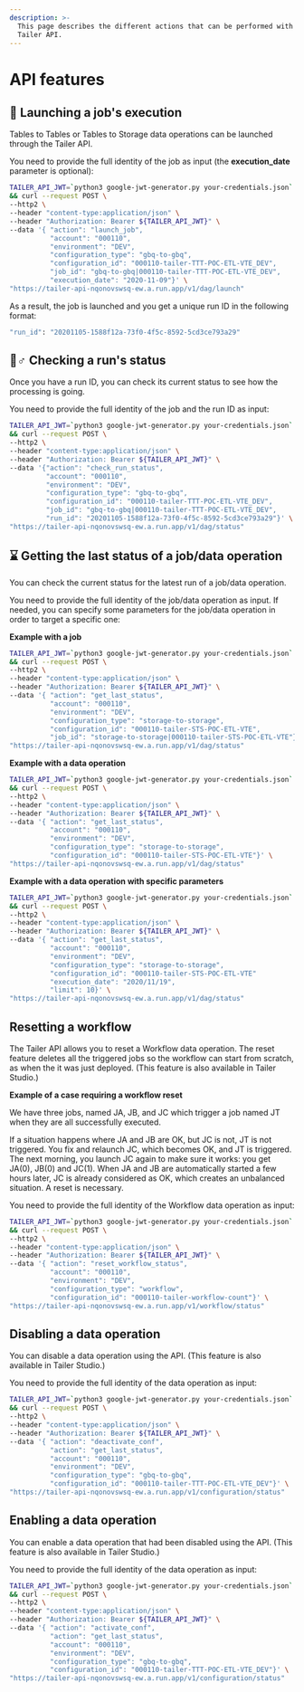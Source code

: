 ```yaml
---
description: >-
  This page describes the different actions that can be performed with the
  Tailer API.
---
```


# API features

## 🚀 Launching a job's execution

Tables to Tables or Tables to Storage data operations can be launched through the Tailer API.

You need to provide the full identity of the job as input \(the **execution\_date** parameter is optional\):

```bash
TAILER_API_JWT=`python3 google-jwt-generator.py your-credentials.json` \
&& curl --request POST \
--http2 \
--header "content-type:application/json" \
--header "Authorization: Bearer ${TAILER_API_JWT}" \
--data '{ "action": "launch_job",
          "account": "000110",
          "environment": "DEV",
          "configuration_type": "gbq-to-gbq",
          "configuration_id": "000110-tailer-TTT-POC-ETL-VTE_DEV",
          "job_id": "gbq-to-gbq|000110-tailer-TTT-POC-ETL-VTE_DEV",
          "execution_date": "2020-11-09"}' \
"https://tailer-api-nqonovswsq-ew.a.run.app/v1/dag/launch"
```

As a result, the job is launched and you get a unique run ID in the following format: 

```bash
"run_id": "20201105-1588f12a-73f0-4f5c-8592-5cd3ce793a29"
```

## 🏃♂ Checking a run's status

Once you have a run ID, you can check its current status to see how the processing is going.

You need to provide the full identity of the job and the run ID as input:

```bash
TAILER_API_JWT=`python3 google-jwt-generator.py your-credentials.json` \
&& curl --request POST \
--http2 \
--header "content-type:application/json" \
--header "Authorization: Bearer ${TAILER_API_JWT}" \
--data '{"action": "check_run_status",
         "account": "000110",
         "environment": "DEV",
         "configuration_type": "gbq-to-gbq",
         "configuration_id": "000110-tailer-TTT-POC-ETL-VTE_DEV",
         "job_id": "gbq-to-gbq|000110-tailer-TTT-POC-ETL-VTE_DEV",
         "run_id": "20201105-1588f12a-73f0-4f5c-8592-5cd3ce793a29"}' \
"https://tailer-api-nqonovswsq-ew.a.run.app/v1/dag/status"
```

## ⌛ Getting the last status of a job/data operation

You can check the current status for the latest run of a job/data operation.

You need to provide the full identity of the job/data operation as input. If needed, you can specify some parameters for the job/data operation in order to target a specific one:

**Example with a job**

```bash
TAILER_API_JWT=`python3 google-jwt-generator.py your-credentials.json` \
&& curl --request POST \
--http2 \
--header "content-type:application/json" \
--header "Authorization: Bearer ${TAILER_API_JWT}" \
--data '{ "action": "get_last_status", 
          "account": "000110", 
          "environment": "DEV", 
          "configuration_type": "storage-to-storage",
          "configuration_id": "000110-tailer-STS-POC-ETL-VTE",
          "job_id": "storage-to-storage|000110-tailer-STS-POC-ETL-VTE"}' \
"https://tailer-api-nqonovswsq-ew.a.run.app/v1/dag/status"
```

**Example with a data operation**

```bash
TAILER_API_JWT=`python3 google-jwt-generator.py your-credentials.json` \
&& curl --request POST \
--http2 \
--header "content-type:application/json" \
--header "Authorization: Bearer ${TAILER_API_JWT}" \
--data '{ "action": "get_last_status", 
          "account": "000110", 
          "environment": "DEV", 
          "configuration_type": "storage-to-storage",
          "configuration_id": "000110-tailer-STS-POC-ETL-VTE"}' \
"https://tailer-api-nqonovswsq-ew.a.run.app/v1/dag/status"
```

**Example with a data operation with specific parameters**

```bash
TAILER_API_JWT=`python3 google-jwt-generator.py your-credentials.json` \
&& curl --request POST \
--http2 \
--header "content-type:application/json" \
--header "Authorization: Bearer ${TAILER_API_JWT}" \
--data '{ "action": "get_last_status", 
          "account": "000110", 
          "environment": "DEV", 
          "configuration_type": "storage-to-storage",
          "configuration_id": "000110-tailer-STS-POC-ETL-VTE"
          "execution_date": "2020/11/19",
          "limit": 10}' \
"https://tailer-api-nqonovswsq-ew.a.run.app/v1/dag/status"
```

## Resetting a workflow

The Tailer API allows you to reset a Workflow data operation. The reset feature deletes all the triggered jobs so the workflow can start from scratch, as when the it was just deployed. \(This feature is also available in Tailer Studio.\)

**Example of a case requiring a workflow reset**

We have three jobs, named JA, JB, and JC which trigger a job named JT when they are all successfully executed.

If a situation happens where JA and JB are OK, but JC is not, JT is not triggered. You fix and relaunch JC, which becomes OK, and JT is triggered. The next morning, you launch JC again to make sure it works: you get JA\(0\), JB\(0\) and JC\(1\). When JA and JB are automatically started a few hours later, JC is already considered as OK, which creates an unbalanced situation. A reset is necessary.

You need to provide the full identity of the Workflow data operation as input:

```bash
TAILER_API_JWT=`python3 google-jwt-generator.py your-credentials.json` \
&& curl --request POST \
--http2 \
--header "content-type:application/json" \
--header "Authorization: Bearer ${TAILER_API_JWT}" \
--data '{ "action": "reset_workflow_status", 
          "account": "000110", 
          "environment": "DEV", 
          "configuration_type": "workflow",
          "configuration_id": "000110-tailer-workflow-count"}' \
"https://tailer-api-nqonovswsq-ew.a.run.app/v1/workflow/status"
```

## Disabling a data operation

You can disable a data operation using the API. \(This feature is also available in Tailer Studio.\)

You need to provide the full identity of the data operation as input:

```bash
TAILER_API_JWT=`python3 google-jwt-generator.py your-credentials.json` \
&& curl --request POST \
--http2 \
--header "content-type:application/json" \
--header "Authorization: Bearer ${TAILER_API_JWT}" \
--data '{ "action": "deactivate_conf",
          "action": "get_last_status",
          "account": "000110", 
          "environment": "DEV", 
          "configuration_type": "gbq-to-gbq",
          "configuration_id": "000110-tailer-TTT-POC-ETL-VTE_DEV"}' \
"https://tailer-api-nqonovswsq-ew.a.run.app/v1/configuration/status"
```

## Enabling a data operation

You can enable a data operation that had been disabled using the API. \(This feature is also available in Tailer Studio.\)

You need to provide the full identity of the data operation as input:

```bash
TAILER_API_JWT=`python3 google-jwt-generator.py your-credentials.json` \
&& curl --request POST \
--http2 \
--header "content-type:application/json" \
--header "Authorization: Bearer ${TAILER_API_JWT}" \
--data '{ "action": "activate_conf",
          "action": "get_last_status",
          "account": "000110", 
          "environment": "DEV", 
          "configuration_type": "gbq-to-gbq",
          "configuration_id": "000110-tailer-TTT-POC-ETL-VTE_DEV"}' \
"https://tailer-api-nqonovswsq-ew.a.run.app/v1/configuration/status"
```

